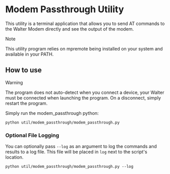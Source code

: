 # Modem Passthrough Utility

This utility is a terminal application that allows you to send AT commands
to the Walter Modem directly and see the output of the modem.

> [!NOTE]
> This utility program relies on mpremote being installed on your system and
> available in your PATH.

## How to use

> [!WARNING]
> The program does not auto-detect when you connect a device, your Walter must
> be connected when launching the program.
> On a disconnect, simply restart the program.

Simply run the modem_passthrough python:

```shell
python util/modem_passthrough/modem_passthrough.py
```

### Optional File Logging

You can optionally pass `--log` as an argument to log the commands
and results to a log file.
This file will be placed in `log` next to the script's location.

```shell
python util/modem_passthrough/modem_passthrough.py --log
```
